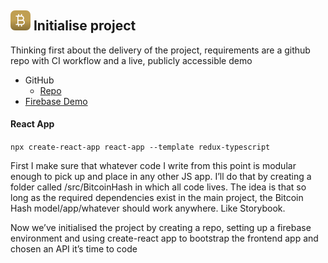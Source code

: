 ## ![alt text](../svg/logo16.svg "Bitcoin Hash Logo") Initialise project

Thinking first about the delivery of the project, requirements are a github repo with CI workflow and a live, publicly accessible demo

- GitHub
    - [Repo](https://github.com/listingslab/bitcoin-hash)
- [Firebase Demo](https://bitcoin-hash-demo.web.app)

#### React App

`npx create-react-app react-app --template redux-typescript`

First I make sure that whatever code I write from this point is modular enough to pick up and place in any other JS app. I’ll do that by creating a folder called /src/BitcoinHash in which all code lives. The idea is that so long as the required dependencies exist in the main project, the Bitcoin Hash model/app/whatever should work anywhere. Like Storybook.

Now we’ve initialised the project by creating a repo, setting up a firebase environment and using create-react app to bootstrap the frontend app and chosen an API it’s time to code
